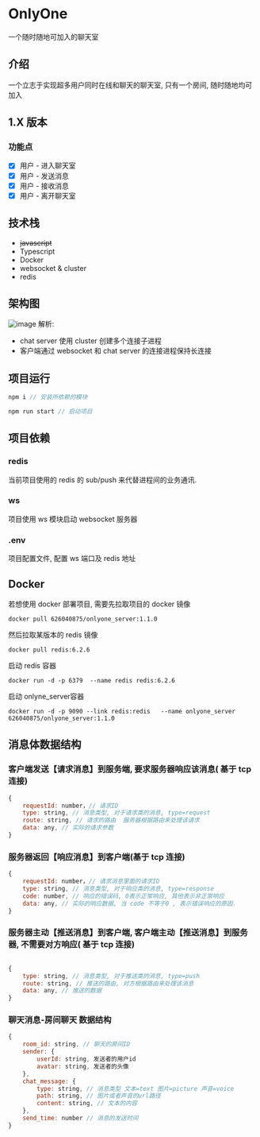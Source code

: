 # OnlyOne
一个随时随地可加入的聊天室

## 介绍
一个立志于实现超多用户同时在线和聊天的聊天室, 只有一个房间, 随时随地均可加入

## 1.X 版本
### 功能点
- [x] 用户 - 进入聊天室
- [x] 用户 - 发送消息
- [x] 用户 - 接收消息
- [x] 用户 - 离开聊天室

## 技术栈
- ~~javascript~~ 
- Typescript
- Docker
- websocket & cluster
- redis

## 架构图
![image](https://user-images.githubusercontent.com/20878022/144744803-610525ca-d672-4a84-91e0-237dd5ed324d.png)
解析:  
- chat server 使用 cluster 创建多个连接子进程
- 客户端通过 websocket 和 chat server 的连接进程保持长连接

## 项目运行
```javascript
npm i // 安装所依赖的模块

npm run start // 启动项目
```

## 项目依赖
### redis
当前项目使用的 redis 的 sub/push 来代替进程间的业务通讯.

### ws
项目使用 ws 模块启动 websocket 服务器

### .env
项目配置文件, 配置 ws 端口及 redis 地址

## Docker
若想使用 docker 部署项目, 需要先拉取项目的 docker 镜像
```
docker pull 626040875/onlyone_server:1.1.0
```
然后拉取某版本的 redis 镜像
```
docker pull redis:6.2.6
```
启动 redis 容器
```
docker run -d -p 6379  --name redis redis:6.2.6
```
启动 onlyne_server容器
```
docker run -d -p 9090 --link redis:redis   --name onlyone_server 626040875/onlyone_server:1.1.0
```

## 消息体数据结构
### 客户端发送【请求消息】到服务端, 要求服务器响应该消息( 基于 tcp 连接)
```javascript
{
    requestId: number，// 请求ID
    type: string, // 消息类型, 对于请求类的消息, type=request
    route: string, // 请求的路由  服务器根据路由来处理该请求
    data: any, // 实际的请求参数
}
```

### 服务器返回【响应消息】到客户端(基于 tcp 连接)
```javascript
{
    requestId: number，// 请求消息里面的请求ID
    type: string, // 消息类型, 对于响应类的消息, type=response
    code: number, // 响应的错误码, 0表示正常响应, 其他表示非正常响应
    data: any, // 实际的响应数据, 当 code 不等于0 , 表示错误响应的原因.
}
```

### 服务器主动【推送消息】到客户端, 客户端主动【推送消息】到服务器, 不需要对方响应( 基于 tcp 连接)
```javascript

{
    type: string, // 消息类型, 对于推送类的消息, type=push
    route: string, // 推送的路由, 对方根据路由来处理该消息
    data: any, // 推送的数据
}
```

### 聊天消息-房间聊天 数据结构
```javascript
{
    room_id: string, // 聊天的房间ID
    sender: {
        userId: string, 发送者的用户id
        avatar: string, 发送者的头像
    },
    chat_message: {
        type: string, // 消息类型 文本=text 图片=picture 声音=voice
        path: string, // 图片或者声音的url路径
        content: string, // 文本的内容
    },
    send_time: number // 消息的发送时间
}
```
